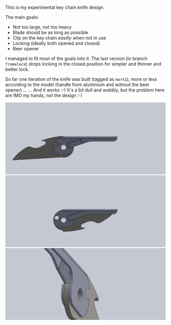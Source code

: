 This is my experimental key chain knife design.

The main goals:

- Not too large, not too heavy
- Blade should be as long as possible
- Clip on the key chain _easilly_ when not in use
- Locking (ideally both opened and closed)
- Beer opener

I managed to fit most of the goals into it.
The last version (in branch `framelock`) drops locking in the closed
position for simpler and thinner and better lock.

So far one iteration of the knife was built (tagged as `mark1`),
more or less according to the model (handle from aluminium and without the beer opener) ...
... And it works :-) It's a bit dull and wobbly, but the problem here are IMO my hands, not the design :-)

![Open knife](https://github.com/bluecube/knife/raw/framelock/open.jpg)
![Closed knife](https://github.com/bluecube/knife/raw/framelock/closed.jpg)
![Detail of the lock](https://github.com/bluecube/knife/raw/framelock/detail.jpg)
